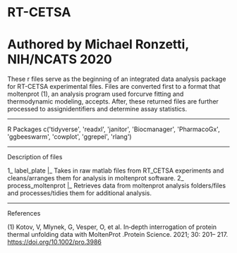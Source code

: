 # RT-CETSA
# Authored by Michael Ronzetti, NIH/NCATS 2020

These r files serve as the beginning of an integrated data analysis package for 
RT-CETSA experimental files. Files are converted first to a format that moltenprot 
(1), an analysis program used forcurve fitting and thermodynamic modeling, accepts. 
After, these returned files are further processed to assignidentifiers and determine
assay statistics.
________________________________________________________________________________________
R Packages
  c('tidyverse',
  'readxl',
  'janitor',
  'Biocmanager',
  'PharmacoGx',
  'ggbeeswarm',
  'cowplot',
  'ggrepel',
  'rlang')
________________________________________________________________________________________
Description of files

1_  label_plate
  |_  Takes in raw matlab files from RT_CETSA experiments and cleans/arranges them for analysis
      in moltenprot software.
2_  process_moltenprot
  |_  Retrieves data from moltenprot analysis folders/files and processes/tidies them for additional analysis.
  
________________________________________________________________________________________
References

(1) Kotov, V, Mlynek, G, Vesper, O, et al. In‐depth interrogation of protein thermal unfolding data with MoltenProt
.Protein Science. 2021; 30: 201– 217. https://doi.org/10.1002/pro.3986